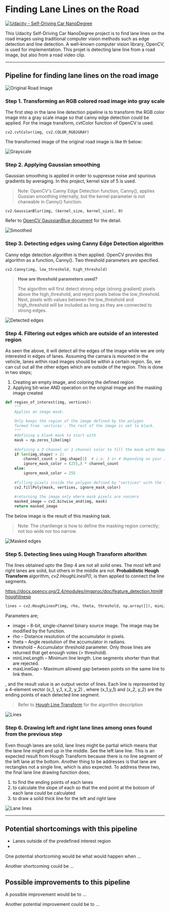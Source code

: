 # **Finding Lane Lines on the Road** 

[![Udacity - Self-Driving Car NanoDegree](https://s3.amazonaws.com/udacity-sdc/github/shield-carnd.svg)](http://www.udacity.com/drive)

 This Udacity Self-Driving Car NanoDegree project is to find lane lines on the road images using traditional computer vision methods such as edge detection and line detection. A well-known computer vision library, OpenCV, is used for implementation. This projet is detecting lane line from a road image, but also from a road video clip.

---

## Pipeline for finding lane lines on the road image

![Original Road Image](./images/0-roadimage.jpg)

### Step 1. Transforming an RGB colored road image into gray scale

The first step in the lane line detection pipeline is to transform the RGB color image into a gray scale image so that canny edge detection could be applied. For the image transform, cvtColor function of OpenCV is used.

```
cv2.cvtColor(img, cv2.COLOR_RGB2GRAY)
```

The transformed image of the original road image is like th below:

![Grayscale](./images/1-grayscale.jpg)

### Step 2. Applying Gaussian smoothing

Gaussian smoothing is applied in order to suppresse noise and spurious gradients by averaging. In this project, kernel size of 5 is used. 

> Note: OpenCV's Canny Edge Detection function, Canny(), applies Gussian smoothing internally, but the kernel parameter is not chaneable in Canny() function. 

````
cv2.GaussianBlur(img, (kernel_size, kernel_size), 0)
````

Refer to [OpenCV GaussianBlue document](https://docs.opencv.org/2.4/modules/imgproc/doc/filtering.html?highlight=gaussianblur#gaussianblur) for the detail.

![Smoothed](./images/2-smoothing.jpg)

### Step 3. Detecting edges using Canny Edge Detection algorithm

Canny edge detection algorithm is then applied. OpenCV provides this algorithm as a function, Canny(). Two threshold parameters are specified. 

````
cv2.Canny(img, low_threshold, high_threshold)
````

> **How are threshold parameters used?**
> 
> The algorithm will first detect strong edge (strong gradient) pixels above the high_threshold, and reject pixels below the low_threshold. Next, pixels with values between the low_threshold and high_threshold will be included as long as they are connected to strong edges.



![Detected edges](./images/3-edges.jpg)

### Step 4. Filtering out edges which are outside of an interested region

As seen the above, it will detect all the edges of the image while we are only interested in edges of lanes. Assuming the camara is mounted in the vehicle, lanes within road images should be within a certain region. So, we can cut out all the other edges which are outside of the region. This is done in two steps;

1. Creating an empty image, and coloring the defined region
2. Applying bit-wise AND operation on the original image and the masking image created

````python
def region_of_interest(img, vertices):
    """
    Applies an image mask.
    
    Only keeps the region of the image defined by the polygon
    formed from `vertices`. The rest of the image is set to black.
    """
    #defining a blank mask to start with
    mask = np.zeros_like(img)   
    
    #defining a 3 channel or 1 channel color to fill the mask with depending on the input image
    if len(img.shape) > 2:
        channel_count = img.shape[2]  # i.e. 3 or 4 depending on your image
        ignore_mask_color = (255,) * channel_count
    else:
        ignore_mask_color = 255
        
    #filling pixels inside the polygon defined by "vertices" with the fill color    
    cv2.fillPoly(mask, vertices, ignore_mask_color)
    
    #returning the image only where mask pixels are nonzero
    masked_image = cv2.bitwise_and(img, mask)
    return masked_image
````

The below image is the result of this masking task.

> Note: The chanllenge is how to define the masking region correctly; not too wide nor too narrow.

![Masked edges](./images/4-masked.jpg)

### Step 5. Detecting lines using Hough Transform altorithm

The lines obtained upto the Step 4 are not all solid ones. The most left and right lanes are solid, but others in the middle are not. **Probabilistic Hough Transform** algorithm, *cv2.HoughLinesP()*, is then applied to connect the line segments.

https://docs.opencv.org/2.4/modules/imgproc/doc/feature_detection.html#houghlinesp

````python
lines = cv2.HoughLinesP(img, rho, theta, threshold, np.array([]), minLineLength=min_line_len, maxLineGap=max_line_gap)
````

Parameters are;

* image – 8-bit, single-channel binary source image. The image may be modified by the function.  
* rho – Distance resolution of the accumulator in pixels.
* theta – Angle resolution of the accumulator in radians.
* threshold – Accumulator threshold parameter. Only those lines are returned that get enough votes (> threshold).
* minLineLength – Minimum line length. Line segments shorter than that are rejected.
* maxLineGap – Maximum allowed gap between points on the same line to link them.

, and the result value is an output vector of lines. Each line is represented by a 4-element vector (x_1, y_1, x_2, y_2) , where (x_1,y_1) and (x_2, y_2) are the ending points of each detected line segment.

> Refer to [Hough Line Transform](https://docs.opencv.org/2.4/doc/tutorials/imgproc/imgtrans/hough_lines/hough_lines.html?highlight=hough%20transform) for the algorithm description

![Lines](./images/5-lines.jpg)

### Step 6. Drawing left and right lane lines among ones found from the previous step

Even though lanes are solid, lane lines might be partial which means that the lane line might end up in the middle. See the left lane line. This is an expected result from Hough Transform because there is no line segment of the left lane at the bottom. Another thing to be addresses is that lane are rectangles not a single line, which is also expected. To address these two, the final lane line drawing function does;

1. to find the ending points of each lanes
2. to calculate the slope of each so that the end point at the botoom of each lane could be calculated
3. to draw a solid thick line for the left and right lane

![Lane lines](./images/6-leftandright.jpg)


---

## Potential **shortcomings** with this pipeline

* Lanes outside of the predefined interest region
* 

One potential shortcoming would be what would happen when ... 

Another shortcoming could be ...


## Possible **improvements** to this pipeline

A possible improvement would be to ...

Another potential improvement could be to ...